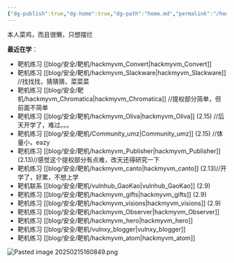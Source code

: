 ```yaml
---
{"dg-publish":true,"dg-home":true,"dg-path":"home.md","permalink":"/home/","tags":["gardenEntry"],"dgPassFrontmatter":true}
---
```


本人菜鸡，而且很懒，只想摆烂


**最近在学**：
+ 靶机练习 [[blog/安全/靶机/hackmyvm_Convert\|hackmyvm_Convert]]
+ 靶机练习 [[blog/安全/靶机/hackmyvm_Slackware\|hackmyvm_Slackware]] //找找找，猜猜猜，菜菜菜
+ 靶机练习 [[blog/安全/靶机/hackmyvm_Chromatica\|hackmyvm_Chromatica]] //提权部分简单，但前面不简单
+ 靶机练习 [[blog/安全/靶机/hackmyvm_Oliva\|hackmyvm_Oliva]] (2.15) //后天开学了，难过。。。
+ 靶机练习 [[blog/安全/靶机/Community_umz\|Community_umz]] (2.15) //体量小，eazy
+ 靶机练习 [[blog/安全/靶机/hackmyvm_Publisher\|hackmyvm_Publisher]] (2.13)//感觉这个提权部分有点难，改天还得研究一下
+ 靶机练习 [[blog/安全/靶机/hackmyvm_canto\|hackmyvm_canto]] (2.13)//开学了，好累，不想上学
+ 靶机联系 [[blog/安全/靶机/vulnhub_GaoKao\|vulnhub_GaoKao]] (2.9)
+ 靶机练习 [[blog/安全/靶机/hackmyvm_gifts\|hackmyvm_gifts]] (2.9)
+ 靶机练习 [[blog/安全/靶机/hackmyvm_visions\|hackmyvm_visions]] (2.9)
+ 靶机练习 [[blog/安全/靶机/hackmyvm_Observer\|hackmyvm_Observer]]
+ 靶机练习 [[blog/安全/靶机/hackmyvm_hero\|hackmyvm_hero]]
+ 靶机练习 [[blog/安全/靶机/vulnxy_blogger\|vulnxy_blogger]]
+ 靶机练习 [[blog/安全/靶机/hackmyvm_atom\|hackmyvm_atom]]

![Pasted image 20250215160849.png](/img/user/picture/Pasted%20image%2020250215160849.png)
